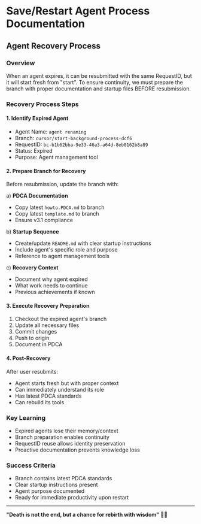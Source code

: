 # Save/Restart Agent Process Documentation

## Agent Recovery Process

### Overview
When an agent expires, it can be resubmitted with the same RequestID, but it will start fresh from "start". To ensure continuity, we must prepare the branch with proper documentation and startup files BEFORE resubmission.

### Recovery Process Steps

#### 1. **Identify Expired Agent**
- Agent Name: `agent renaming`
- Branch: `cursor/start-background-process-dcf6`
- RequestID: `bc-b1b62bba-9e33-46a3-a64d-8eb0162b8a89`
- Status: Expired
- Purpose: Agent management tool

#### 2. **Prepare Branch for Recovery**
Before resubmission, update the branch with:

a) **PDCA Documentation**
   - Copy latest `howto.PDCA.md` to branch
   - Copy latest `template.md` to branch
   - Ensure v3.1 compliance

b) **Startup Sequence**
   - Create/update `README.md` with clear startup instructions
   - Include agent's specific role and purpose
   - Reference to agent management tools

c) **Recovery Context**
   - Document why agent expired
   - What work needs to continue
   - Previous achievements if known

#### 3. **Execute Recovery Preparation**
1. Checkout the expired agent's branch
2. Update all necessary files
3. Commit changes
4. Push to origin
5. Document in PDCA

#### 4. **Post-Recovery**
After user resubmits:
- Agent starts fresh but with proper context
- Can immediately understand its role
- Has latest PDCA standards
- Can rebuild its tools

### Key Learning
- Expired agents lose their memory/context
- Branch preparation enables continuity
- RequestID reuse allows identity preservation
- Proactive documentation prevents knowledge loss

### Success Criteria
- Branch contains latest PDCA standards
- Clear startup instructions present
- Agent purpose documented
- Ready for immediate productivity upon restart

---

**"Death is not the end, but a chance for rebirth with wisdom"** 🔄✨